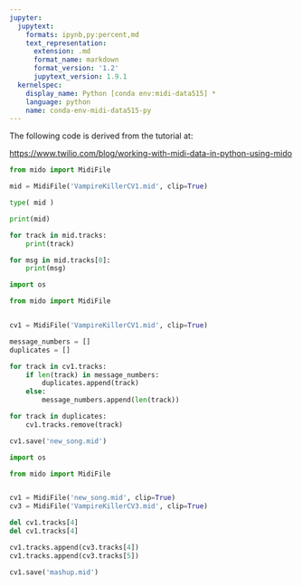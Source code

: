 ```yaml
---
jupyter:
  jupytext:
    formats: ipynb,py:percent,md
    text_representation:
      extension: .md
      format_name: markdown
      format_version: '1.2'
      jupytext_version: 1.9.1
  kernelspec:
    display_name: Python [conda env:midi-data515] *
    language: python
    name: conda-env-midi-data515-py
---
```


The following code is derived from the tutorial at:

https://www.twilio.com/blog/working-with-midi-data-in-python-using-mido

```python
from mido import MidiFile

mid = MidiFile('VampireKillerCV1.mid', clip=True)
```

```python
type( mid )
```

```python
print(mid)
```

```python
for track in mid.tracks:
    print(track)
```

```python
for msg in mid.tracks[0]:
    print(msg)
```

```python
import os

from mido import MidiFile


cv1 = MidiFile('VampireKillerCV1.mid', clip=True)

message_numbers = []
duplicates = []

for track in cv1.tracks:
    if len(track) in message_numbers:
        duplicates.append(track)
    else:
        message_numbers.append(len(track))

for track in duplicates:
    cv1.tracks.remove(track)

cv1.save('new_song.mid')
```

```python
import os

from mido import MidiFile


cv1 = MidiFile('new_song.mid', clip=True)
cv3 = MidiFile('VampireKillerCV3.mid', clip=True)

del cv1.tracks[4]
del cv1.tracks[4]

cv1.tracks.append(cv3.tracks[4])
cv1.tracks.append(cv3.tracks[5])

cv1.save('mashup.mid')
```

